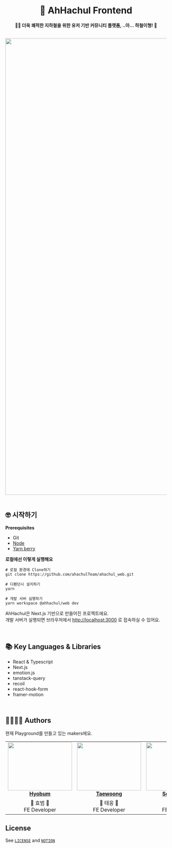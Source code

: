 <div align="center">

# 🚀 AhHachul Frontend

**🧜‍♂️ 더욱 쾌적한 지하철을 위한 유저 기반 커뮤니티 플랫폼, ..아... 하철이형! 🧜**

<br />

<img width="1424" alt="image" src="https://github.com/ahachulTeam/ahachul_web/assets/80245801/d29c819c-6b95-4a77-838a-3bdc92a297fb">
</div>

<br />

## 🤓 시작하기

**Prerequisites**

- Git
- [Node](https://nodejs.org/)
- [Yarn berry](https://yarnpkg.com/)

**로컬에선 이렇게 실행해요**

```
# 로컬 환경에 Clone하기
git clone https://github.com/ahachulTeam/ahachul_web.git

# 디펜던시 설치하기
yarn

# 개발 서버 실행하기
yarn workspace @ahhachul/web dev
```

AhHachul은 Next.js 기반으로 만들어진 프로젝트에요.  
개발 서버가 실행되면 브라우저에서 [http://localhost:3000](http://localhost:3000/) 로 접속하실 수 있어요.

<br />

## 📚 Key Languages & Libraries

- React & Typescript
- Next.js
- emotion.js
- tanstack-query
- recoil
- react-hook-form
- framer-motion

<br />

## 👨‍👩‍👧‍👦 Authors

현재 Playground를 만들고 있는 makers에요.

<table align="center">
    <tr align="center">
        <td style="min-width: 150px;">
            <a href="https://github.com/createhb21">
              <img src="https://github.com/ahachulTeam/ahachul_web/assets/80245801/5530cdd3-97d7-40c2-a58f-510c755334d1" width="200" height="150" style="object-fit :cover">
              <br />
              <b>Hyobum</b>
            </a>
        </td>
        <td style="min-width: 150px;" background-color="white">
            <a href="https://github.com/jtwjs">
              <img src="https://github.com/ahachulTeam/ahachul_web/assets/80245801/56173167-4789-43fd-9c5c-ed888bbe152b" width="200" height="150" style="object-fit :cover">
              <br />
              <b>Taewoong</b>
            </a> 
        </td>
        <td style="min-width: 150px;">
            <a href="https://github.com/onschan">
              <img src="https://github.com/ahachulTeam/ahachul_web/assets/80245801/67ec6a1f-83ec-4c86-b7cb-8a58bf4b1779" width="200" height="150" style="object-fit :cover">
              <br />
              <b>Seungchang</b>
            </a>
        </td>
    </tr>
    <tr align="center">
        <td>
            🧡 효범 🧡 <br/>
            FE Developer
      </td>
        <td>
            🩵 태웅 🩵 <br />
            FE Developer
        </td>
        <td>
            💚 승찬 💚<br />
            FE Developer
        </td>
    </tr>
</table>

## License

See [`LICENSE`](./LICENSE) and [`NOTION`](https://ahhachul.notion.site/a6702b8186e3477d8fda7db76e9f6b88)
